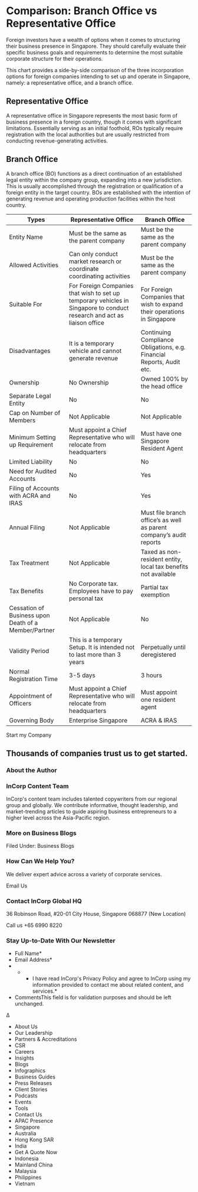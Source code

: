 # Comparison: Branch Office vs Representative Office

<!-- image -->

Foreign investors have a wealth of options when it comes to structuring their business presence in Singapore. They should carefully evaluate their specific business goals and requirements to determine the most suitable corporate structure for their operations.

This chart provides a side-by-side comparison of the three incorporation options for foreign companies intending to set up and operate in Singapore, namely: a representative office, and a branch office.

## Representative Office

A representative office in Singapore represents the most basic form of business presence in a foreign country, though it comes with significant limitations. Essentially serving as an initial foothold, ROs typically require registration with the local authorities but are usually restricted from conducting revenue-generating activities.

## Branch Office

A branch office (BO) functions as a direct continuation of an established legal entity within the company group, expanding into a new jurisdiction. This is usually accomplished through the registration or qualification of a foreign entity in the target country. BOs are established with the intention of generating revenue and operating production facilities within the host country.

| Types                                                | Representative Office                                                                                                   | Branch Office                                                           |
|------------------------------------------------------|-------------------------------------------------------------------------------------------------------------------------|-------------------------------------------------------------------------|
| Entity Name                                          | Must be the same as the parent company                                                                                  | Must be the same as the parent company                                  |
| Allowed Activities                                   | Can only conduct market research or coordinate  coordinating activities                                                 | Must be the same as the parent company                                  |
| Suitable For                                         | For Foreign Companies that wish to set up temporary vehicles in Singapore to conduct research and act as liaison office | For Foreign Companies that wish to expand their operations in Singapore |
| Disadvantages                                        | It is a temporary vehicle and cannot generate revenue                                                                   | Continuing Compliance Obligations, e.g. Financial Reports, Audit etc.   |
| Ownership                                            | No Ownership                                                                                                            | Owned 100% by the head office                                           |
| Separate Legal Entity                                | No                                                                                                                      | No                                                                      |
| Cap on Number of Members                             | Not Applicable                                                                                                          | Not Applicable                                                          |
| Minimum Setting up Requirement                       | Must appoint a Chief Representative who will relocate from headquarters                                                 | Must have one Singapore Resident Agent                                  |
| Limited Liability                                    | No                                                                                                                      | No                                                                      |
| Need for Audited Accounts                            | No                                                                                                                      | Yes                                                                     |
| Filing of Accounts with ACRA and IRAS                | No                                                                                                                      | Yes                                                                     |
| Annual Filing                                        | Not Applicable                                                                                                          | Must file branch office’s as well as parent company’s audit reports     |
| Tax Treatment                                        | Not Applicable                                                                                                          | Taxed as non-resident entity, local tax benefits not available          |
| Tax Benefits                                         | No Corporate tax. Employees have to pay personal tax                                                                    | Partial tax exemption                                                   |
| Cessation of Business upon Death of a Member/Partner | Not Applicable                                                                                                          | No                                                                      |
| Validity Period                                      | This is a temporary Setup. It is intended not to last more than 3 years                                                 | Perpetually until deregistered                                          |
| Normal Registration Time                             | 3-5 days                                                                                                                | 3 hours                                                                 |
| Appointment of Officers                              | Must appoint a Chief Representative who will relocate from headquarters                                                 | Must appoint one resident agent                                         |
| Governing Body                                       | Enterprise Singapore                                                                                                    | ACRA & IRAS                                                             |

Start my Company

## Thousands of companies trust us to get started.

### About the Author

<!-- image -->

### InCorp Content Team

InCorp's content team includes talented copywriters from our regional group and globally. We contribute informative, thought leadership, and market-trending articles to guide aspiring business entrepreneurs to a higher level across the Asia-Pacific region.

### More on Business Blogs

Filed Under: Business Blogs

### How Can We Help You?

We deliver expert advice across a variety of corporate services.

Email Us

### Contact InCorp Global HQ

36 Robinson Road, #20-01 City House, Singapore 068877 
(New Location)

Call us +65 6990 8220

### Stay Up-to-Date With Our Newsletter

- Full Name*
- Email Address*
- *
    - I have read InCorp's Privacy Policy and agree to InCorp using my information provided to contact me about related content, and services.*
- CommentsThis field is for validation purposes and should be left unchanged.

Δ

<!-- image -->

- About Us
- Our Leadership
- Partners &amp; Accreditations
- CSR
- Careers
- Insights
- Blogs
- Infographics
- Business Guides
- Press Releases
- Client Stories
- Podcasts
- Events
- Tools
- Contact Us
- APAC Presence
- Singapore
- Australia
- Hong Kong SAR
- India
- Get A Quote Now
- Indonesia
- Mainland China
- Malaysia
- Philippines
- Vietnam